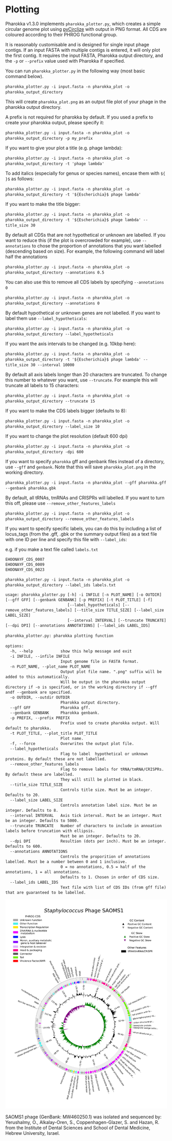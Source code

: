 # Plotting

Pharokka v1.3.0 implements `pharokka_plotter.py`, which creates a simple circular genome plot using [pyCirclize](https://github.com/moshi4/pyCirclize) with output in PNG format. All CDS are coloured according to their PHROG functional group. 

It is reasonably customisable and is designed for single input phage contigs. If an input FASTA with multiple contigs is entered, it will only plot the first contig. It requires the input FASTA, Pharokka output directory, and the `-p` or `--prefix` value used with Pharokka if specified. 

You can run `pharokka_plotter.py` in the following way (most basic command below).

`pharokka_plotter.py -i input.fasta -n pharokka_plot -o pharokka_output_directory`

This will create `pharokka_plot.png` as an output file plot of your phage in the pharokka output directory. 

A prefix is not required for pharokka by default. If you used a prefix to create your pharokka output, please specify it: 

`pharokka_plotter.py -i input.fasta -n pharokka_plot -o pharokka_output_directory -p my_prefix`

If you want to give your plot a title (e.g. phage lambda): 

`pharokka_plotter.py -i input.fasta -n pharokka_plot -o pharokka_output_directory -t 'phage lambda' `

To add italics (especially for genus or species names), encase them with `${ }$` as follows: 

`pharokka_plotter.py -i input.fasta -n pharokka_plot -o pharokka_output_directory -t '${Escherichia}$ phage lambda' `

If you want to make the title bigger:

`pharokka_plotter.py -i input.fasta -n pharokka_plot -o pharokka_output_directory -t '${Escherichia}$ phage lambda' --title_size 30 `

By default all CDSs that are not hypothetical or unknown are labelled. If you want to reduce this (if the plot is overcrowded for example), use `--annotations` to chose the proportion of annotations that you want labelled (descending based on size).
For example, the following command will label half the annotations

`pharokka_plotter.py -i input.fasta -n pharokka_plot -o pharokka_output_directory --annotations 0.5 `

You can also use this to remove all CDS labels by specifying `--annotations 0`

`pharokka_plotter.py -i input.fasta -n pharokka_plot -o pharokka_output_directory --annotations 0 `

By default hypothetical or unknown genes are not labelled. If you want to label them use `--label_hypotheticals`:

`pharokka_plotter.py -i input.fasta -n pharokka_plot -o pharokka_output_directory --label_hypotheticals `

If you want the axis intervals to be changed (e.g. 10kbp here):

`pharokka_plotter.py -i input.fasta -n pharokka_plot -o pharokka_output_directory -t '${Escherichia}$ phage lambda' --title_size 30 --interval 10000 `

By default all axis labels longer than 20 characters are truncated. To change this number to whatever you want, use `--truncate`. 
For example this will truncate all labels to 15 characters:

`pharokka_plotter.py -i input.fasta -n pharokka_plot -o pharokka_output_directory --truncate 15`

If you want to make the CDS labels bigger (defaults to 8):

`pharokka_plotter.py -i input.fasta -n pharokka_plot -o pharokka_output_directory --label_size 10`

If you want to change the plot resolution (default 600 dpi)

`pharokka_plotter.py -i input.fasta -n pharokka_plot -o pharokka_output_directory -dpi 600`

If you want to specify `pharokka` gff and genbank files instead of a directory, use `--gff` and `genbank`. Note that this will save `pharokka_plot.png` in the working directory. 

`pharokka_plotter.py -i input.fasta -n pharokka_plot --gff pharokka.gff --genbank pharokka.gbk`

By default, all tRNAs, tmRNAs and CRISPRs will labelled. If you want to turn this off, please use `--remove_other_features_labels` 

`pharokka_plotter.py -i input.fasta -n pharokka_plot -o pharokka_output_directory --remove_other_features_labels`

If you want to specify specific labels, you can do this by including a list of locus_tags (from the .gff, .gbk or the summary output files) as a text file with one ID per line and specify this file with `--label_ids`:

e.g. if you make a text file called `labels.txt`

```
EHOONAYF_CDS_0007
EHOONAYF_CDS_0009
EHOONAYF_CDS_0023
```

`pharokka_plotter.py -i input.fasta -n pharokka_plot -o pharokka_output_directory --label_ids labels.txt`



```
usage: pharokka_plotter.py [-h] -i INFILE [-n PLOT_NAME] [-o OUTDIR] [--gff GFF] [--genbank GENBANK] [-p PREFIX] [-t PLOT_TITLE] [-f]
                           [--label_hypotheticals] [--remove_other_features_labels] [--title_size TITLE_SIZE] [--label_size LABEL_SIZE]
                           [--interval INTERVAL] [--truncate TRUNCATE] [--dpi DPI] [--annotations ANNOTATIONS] [--label_ids LABEL_IDS]

pharokka_plotter.py: pharokka plotting function

options:
  -h, --help            show this help message and exit
  -i INFILE, --infile INFILE
                        Input genome file in FASTA format.
  -n PLOT_NAME, --plot_name PLOT_NAME
                        Output plot file name. ".png" suffix will be added to this automatically. 
                        Will be output in the pharokka output directory if -o is specified, or in the working directory if --gff andf --genbank are specified.
  -o OUTDIR, --outdir OUTDIR
                        Pharokka output directory.
  --gff GFF             Pharokka gff.
  --genbank GENBANK     Pharokka genbank.
  -p PREFIX, --prefix PREFIX
                        Prefix used to create pharokka output. Will default to pharokka.
  -t PLOT_TITLE, --plot_title PLOT_TITLE
                        Plot name.
  -f, --force           Overwrites the output plot file.
  --label_hypotheticals
                        Flag to label  hypothetical or unknown proteins. By default these are not labelled.
  --remove_other_features_labels
                        Flag to remove labels for tRNA/tmRNA/CRISPRs. By default these are labelled. 
                        They will still be plotted in black.
  --title_size TITLE_SIZE
                        Controls title size. Must be an integer. Defaults to 20.
  --label_size LABEL_SIZE
                        Controls annotation label size. Must be an integer. Defaults to 8.
  --interval INTERVAL   Axis tick interval. Must be an integer. Must be an integer. Defaults to 5000.
  --truncate TRUNCATE   Number of characters to include in annoation labels before truncation with ellipsis. 
                        Must be an integer. Defaults to 20.
  --dpi DPI             Resultion (dots per inch). Must be an integer. Defaults to 600.
  --annotations ANNOTATIONS
                        Controls the proporition of annotations labelled. Must be a number between 0 and 1 inclusive. 
                        0 = no annotations, 0.5 = half of the annotations, 1 = all annotations. 
                        Defaults to 1. Chosen in order of CDS size.
  --label_ids LABEL_IDS
                        Text file with list of CDS IDs (from gff file) that are guaranteed to be labelled.
```

![Image](SAOMS1_plot.png)

SAOMS1 phage (GenBank: MW460250.1) was isolated and sequenced by: Yerushalmy, O., Alkalay-Oren, S., Coppenhagen-Glazer, S. and Hazan, R. from the Institute of Dental Sciences and School of Dental Medicine, Hebrew University, Israel.
